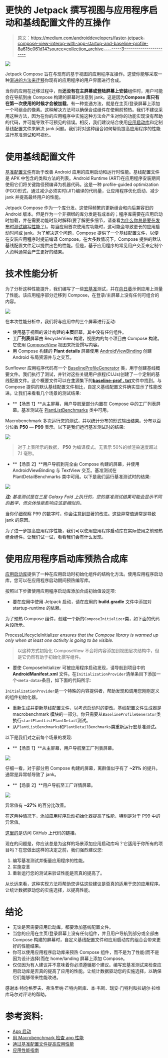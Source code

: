 # 更快的 Jetpack 撰写视图与应用程序启动和基线配置文件的互操作

> 原文：<https://medium.com/androiddevelopers/faster-jetpack-compose-view-interop-with-app-startup-and-baseline-profile-8a615e061d14?source=collection_archive---------3----------------------->

![](img/b04b87b465e8196d6b4e20e4579ef390.png)

Jetpack Compose 旨在与现有的基于视图的应用程序互操作。这使你能够采取一种[渐进的方法来迁移](https://developer.android.com/jetpack/compose/interop/migration-strategy)你现有的应用程序的用户界面进行合成。

当你的应用在迁移过程中，而**还没有在主屏幕或登陆屏幕上安装**组件时，用户可能会在导航到由 Compose 构建的屏幕时注意到 jank。这是因为**Compose 库只有在第一次使用的时候才会被加载**。有一种变通方法，就是在主页/登录屏幕上添加一个可组合的像素。这种解决方法可以确保合成组件在使用前预热。我们不建议采用这种方法，因为在你的应用程序中实施这种方法会产生对你的功能实现没有帮助的代码，并可能导致不可预见的错误。相反，我们建议结合使用[应用启动库](https://developer.android.com/topic/libraries/app-startup)和定制基线配置文件来解决 jank 问题。我们将对这种组合如何帮助提高应用程序的性能进行基准测试和可视化。

# 使用基线配置文件

[基准配置文件](https://developer.android.com/studio/profile/baselineprofiles)有助于改善 Android 应用的应用启动和运行时性能。基线配置文件是 APK 中包含的类和方法的列表。Android Runtime (ART)在应用程序安装期间使用它们将关键路径预编译为机器代码。这是一种 profile-guided optimization (PGO)形式，通过减少必须实时(JIT)编译的代码量，让应用程序优化启动、减少 jank 并提高最终用户的性能。

Jetpack Compose 作为一个库分发。这使得频繁的更新组合和向后兼容旧的 Android 版本。但是作为一个非捆绑的库分发是有成本的；程序库需要在应用启动时加载，并在需要功能时及时解释(要了解更多细节，请查看[为什么你总是要在发布时测试编写性能？](/androiddevelopers/why-should-you-always-test-compose-performance-in-release-4168dd0f2c71))。每当应用首次使用库功能时，这可能会导致更长的应用启动时间或 jank。为了解决这个问题，Compose 提供了一个基线配置文件，以便在安装应用程序时提前编译 Compose。在大多数情况下，Compose 提供的默认基线配置文件足以提供出色的性能。但是，基于应用程序的常见用户交互来定制个人资料通常会产生更好的结果。

# 技术性能分析

为了分析这种性能提升，我们编写了一些[宏基准](https://developer.android.com/topic/performance/benchmarking/macrobenchmark-overview)测试，并在[向日葵](https://github.com/android/sunflower)示例应用上测量了性能。该应用程序部分迁移到 Compose，在登录/主屏幕上没有任何可组合的内容。

![](img/61ce8cc2435a9c30ecb96ab9457cbbcb.png)

在本次性能分析中，我们将与应用中的三个屏幕进行互动:

*   使用基于视图的设计构建的**主页**屏幕，其中没有任何组件。
*   **工厂列表**屏幕由 RecyclerView 构建，视图内的每个项目由 Compose 构建。它使用 [ComposeView](https://developer.android.com/reference/kotlin/androidx/compose/ui/platform/ComposeView) 视图来托管撰写内容。
*   用 Compose 构建的 **Plant details** 屏幕使用 [AndroidViewBinding](https://developer.android.com/reference/kotlin/androidx/compose/ui/viewinterop/package-summary#AndroidViewBinding(kotlin.Function3,%20androidx.compose.ui.Modifier,%20kotlin.Function1)) 创建 Android 布局资源并与之交互。

Sunflower 应用程序代码有一个 [BaselineProfileGenerator](https://github.com/android/sunflower/blob/23872b15c7cfd07c3a24701264057c8fce38c30b/macrobenchmark/src/main/java/com/google/samples/apps/sunflower/macrobenchmark/BaselineProfileGenerator.kt) 类，用于创建基线概要文件。我们执行了测试，并针对这些关键用户旅程(CUJs)创建了一个定制的基线配置文件。这个概要文件可以在**主**源集下的[**baseline-prof . txt**](https://github.com/android/sunflower/blob/main/app/src/main/baseline-prof.txt)文件中找到。与 Compose 提供的默认基线配置文件相比，自定义基线配置文件确实显示了性能改进。让我们来看看几个场景的测试结果:

*   **【场景 1】**从主屏幕，用户导航至部分内置在 Compose 中的工厂列表屏幕。基准测试在 [PlantListBenchmarks](https://github.com/android/sunflower/blob/4144f97f4fd687af5f1693d1955f01a05e83a005/macrobenchmark/src/main/java/com/google/samples/apps/sunflower/macrobenchmark/PlantListBenchmarks.kt) 类中可用。

Macrobenchmark 多次运行您的测试，并以统计分布的形式输出结果。分布以百分位数 **P50** — **P99** 表示。以下是我们运行基准测试时的结果:

![](img/6d16e9119bdd5fae1731692dc5d28f5e.png)

> 对于上表所示的数据， **P50** 为编译模式。无表示 50%的帧渲染速度超过 7.1 毫秒。

*   **【场景 2】**用户导航到完全由 Compose 构建的屏幕，并使用 AndroidViewBinding 与 TextView 交互。基准测试在 PlantDetailBenchmarks 类中可用。以下是我们运行基准测试时的结果:

![](img/01da9894352673f199bf62a06e5b778c.png)

***注:*** *基准测试是在三星 Galaxy Fold 上执行的，您的基准测试结果可能会显示不同的数字，但总体性能影响应该是相似的。*

当你仔细观察 P99 的数字时，你会注意到显著的改进。这些异常值通常是导致 jank 的原因。

为了进一步提高应用程序性能，我们可以使用应用程序启动库在实际使用之前预热组合组件。让我们试一试，看看我们会有什么发现。

# 使用应用程序启动库预热合成库

[应用启动库](https://developer.android.com/topic/libraries/app-startup)提供了一种在应用启动时初始化组件的结构化方法。使用应用程序启动库，您可以在应用程序启动期间预热编写库。

按照以下步骤使用应用程序启动库添加合成初始值设定项:

*   要在应用中使用 Jetpack 启动，请在应用的 **build.gradle** 文件中添加对 startup-runtime 的依赖。

为了预热 Compose 组件，创建一个新的`ComposeInitializer`类，如下面的代码片段所示。

​​ProcessLifecycleInitializer *ensures that the Compose library is warmed up only when at least one activity is going to be visible.*

> 以这种方式初始化 ComposeView 不会将内容添加到视图层次结构中，但是它仍然有助于初始化撰写组件。

*   要使 ComposeInitializer 可被应用程序启动发现，请导航到项目中的 **AndroidManifest.xml** 文件。在`InitializationProvider`清单条目下添加一个`<meta-data>`条目，如下面的代码所示:

`InitializationProvider`是一个特殊的内容提供者，帮助发现和调用您刚刚定义的组件初始化器。

*   重新生成并更新基线配置文件，以考虑启动时的更改。基线配置文件生成器是 macrobenchmark 模块的一部分。你只需要从`BaselineProfileGenerator`类执行`startPlantListPlantDetail`测试。
*   从`PlantListBenchmarks`和`PlantDetailBenchmarks`类重新运行宏基准测试。

以下是我们对之前每个场景的发现:

*   **【场景 1】**从主屏幕，用户导航至工厂列表屏幕。

![](img/31482036274b15ccaf6b696da73276e6.png)

仔细一看，对于部分用 Compose 构建的屏幕，离群值似乎有了 **~21%** 的提升。通常是异常帧导致了 jank。

*   **【场景 2】**用户导航至工厂详情屏幕。

![](img/9173cde3024436bed4c3f361e390cf8c.png)

异常值有 **~27%** 的百分比改善。

在这两种情况下，添加应用程序启动初始化器提高了性能，特别是对于 P99 中的异常值。

[这里的](https://github.com/android/sunflower)是访问 GitHub 上代码的链接。

现在的问题是，你应该总是为这样的场景添加应用启动库吗？它适用于你所有的项目吗？在您做出这样的决定之前，我们强烈建议您:

1.  编写基准测试并衡量应用程序的性能。
2.  实施变革
3.  重新运行您的测试来验证性能是否真的提高了。

从长远来看，这种实现方法将帮助您评估这些建议是否真的适用于您的应用程序。让统计数据驱动您的实施选择，以提高性能。

# 结论

*   无论是否需要应用启动库，都要添加基线配置文件。
*   当您的应用在主页/登录屏幕上没有任何组件，并且用户导航到部分或全部由 Compose 构建的屏幕时，自定义基线配置文件和应用启动库的组合会带来更好的性能结果。
*   你可以使用应用程序启动库来预热 Compose 组件，而不是为了性能(而不是因为设计选择)而在 home/landing 屏幕上添加 Compose。
*   仅仅因为有人建议并不意味着你必须遵循那个建议。编写宏基准测试来检查应用启动库是否真的提高了应用的性能。让统计数据驱动您的实施选择，以确保它们能够带来性能改进。

感谢本·特伦格罗夫、弗洛里纳·芒特内斯库、本·韦斯、瑞安·门特利和拉胡尔·拉维库马尔对评论的帮助。

# 参考资料:

*   [App 启动](https://developer.android.com/topic/libraries/app-startup)
*   [用 Macrobenchmark 检查 app 性能](https://developer.android.com/codelabs/android-macrobenchmark-inspect#0)
*   [通过基准配置文件提高应用性能](https://developer.android.com/codelabs/android-baseline-profiles-improve#0)
*   [应用性能指南](https://developer.android.com/topic/performance)